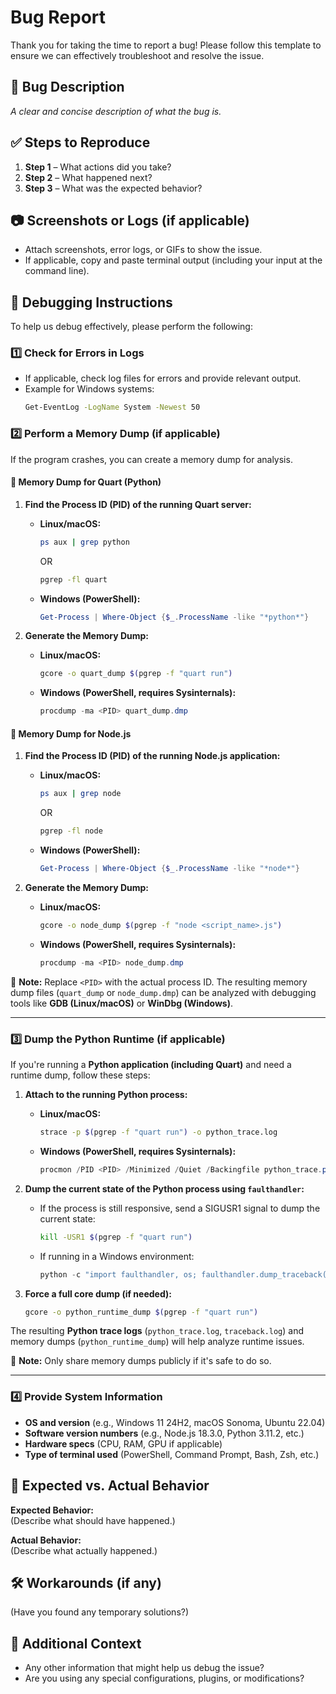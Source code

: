 # Bug Report  

Thank you for taking the time to report a bug! Please follow this template to ensure we can effectively troubleshoot and resolve the issue.  

## 🐞 Bug Description  
*A clear and concise description of what the bug is.*  

## ✅ Steps to Reproduce  
1. **Step 1** – What actions did you take?  
2. **Step 2** – What happened next?  
3. **Step 3** – What was the expected behavior?  

## 📷 Screenshots or Logs (if applicable)  
- Attach screenshots, error logs, or GIFs to show the issue.  
- If applicable, copy and paste terminal output (including your input at the command line).  

## 🔎 Debugging Instructions  
To help us debug effectively, please perform the following:  

### 1️⃣ Check for Errors in Logs  
- If applicable, check log files for errors and provide relevant output.  
- Example for Windows systems:  
  ```bash
  Get-EventLog -LogName System -Newest 50
  ```  

### 2️⃣ Perform a Memory Dump (if applicable)  
If the program crashes, you can create a memory dump for analysis.  

#### **📌 Memory Dump for Quart (Python)**  
1. **Find the Process ID (PID) of the running Quart server:**  
   - **Linux/macOS:**  
     ```bash
     ps aux | grep python
     ```
     OR  
     ```bash
     pgrep -fl quart
     ```
   - **Windows (PowerShell):**  
     ```powershell
     Get-Process | Where-Object {$_.ProcessName -like "*python*"}
     ```

2. **Generate the Memory Dump:**  
   - **Linux/macOS:**  
     ```bash
     gcore -o quart_dump $(pgrep -f "quart run")
     ```
   - **Windows (PowerShell, requires Sysinternals):**  
     ```powershell
     procdump -ma <PID> quart_dump.dmp
     ```

#### **📌 Memory Dump for Node.js**  
1. **Find the Process ID (PID) of the running Node.js application:**  
   - **Linux/macOS:**  
     ```bash
     ps aux | grep node
     ```
     OR  
     ```bash
     pgrep -fl node
     ```
   - **Windows (PowerShell):**  
     ```powershell
     Get-Process | Where-Object {$_.ProcessName -like "*node*"}
     ```

2. **Generate the Memory Dump:**  
   - **Linux/macOS:**  
     ```bash
     gcore -o node_dump $(pgrep -f "node <script_name>.js")
     ```
   - **Windows (PowerShell, requires Sysinternals):**  
     ```powershell
     procdump -ma <PID> node_dump.dmp
     ```

📌 **Note:** Replace `<PID>` with the actual process ID. The resulting memory dump files (`quart_dump` or `node_dump.dmp`) can be analyzed with debugging tools like **GDB (Linux/macOS)** or **WinDbg (Windows)**.  

---

### 3️⃣ Dump the Python Runtime (if applicable)  
If you're running a **Python application (including Quart)** and need a runtime dump, follow these steps:

1. **Attach to the running Python process:**  
   - **Linux/macOS:**  
     ```bash
     strace -p $(pgrep -f "quart run") -o python_trace.log
     ```
   - **Windows (PowerShell, requires Sysinternals):**  
     ```powershell
     procmon /PID <PID> /Minimized /Quiet /Backingfile python_trace.pml
     ```

2. **Dump the current state of the Python process using `faulthandler`:**  
   - If the process is still responsive, send a SIGUSR1 signal to dump the current state:  
     ```bash
     kill -USR1 $(pgrep -f "quart run")
     ```
   - If running in a Windows environment:  
     ```powershell
     python -c "import faulthandler, os; faulthandler.dump_traceback(open('traceback.log', 'w'))"
     ```

3. **Force a full core dump (if needed):**  
   ```bash
   gcore -o python_runtime_dump $(pgrep -f "quart run")
   ```

The resulting **Python trace logs** (`python_trace.log`, `traceback.log`) and memory dumps (`python_runtime_dump`) will help analyze runtime issues.

📌 **Note:** Only share memory dumps publicly if it's safe to do so.

---

### 4️⃣ Provide System Information  
- **OS and version** (e.g., Windows 11 24H2, macOS Sonoma, Ubuntu 22.04)  
- **Software version numbers** (e.g., Node.js 18.3.0, Python 3.11.2, etc.)
- **Hardware specs** (CPU, RAM, GPU if applicable)  
- **Type of terminal used** (PowerShell, Command Prompt, Bash, Zsh, etc.)  

## 📌 Expected vs. Actual Behavior  
**Expected Behavior:**  
(Describe what should have happened.)  

**Actual Behavior:**  
(Describe what actually happened.)  

## 🛠 Workarounds (if any)  
(Have you found any temporary solutions?)  

## 📝 Additional Context  
- Any other information that might help us debug the issue?  
- Are you using any special configurations, plugins, or modifications?  
